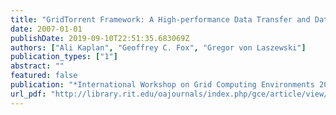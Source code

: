 ```yaml
---
title: "GridTorrent Framework: A High-performance Data Transfer and Data Sharing Framework for Scientific Computing"
date: 2007-01-01
publishDate: 2019-09-10T22:51:35.683069Z
authors: ["Ali Kaplan", "Geoffrey C. Fox", "Gregor von Laszewski"]
publication_types: ["1"]
abstract: ""
featured: false
publication: "*International Workshop on Grid Computing Environments 2007 in Conjunction with SC07*"
url_pdf: "http://library.rit.edu/oajournals/index.php/gce/article/view/85/46"
---
```


